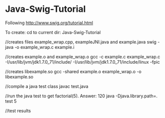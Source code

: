 # Java-Swig-Tutorial
Following http://www.swig.org/tutorial.html

To create:
cd to current dir: Java-Swig-Tutorial

//creates files example_wrap.cpp, exampleJNI.java and example.java
swig -java -o example_wrap.c example.i

//creates example.o and example_wrap.o
gcc -c example.c example_wrap.c  -I/usr/lib/jvm/jdk1.7.0_71/include/ -I/usr/lib/jvm/jdk1.7.0_71/include/linux -fpic

//creates libexample.so
gcc -shared example.o example_wrap.o -o libexample.so

//compile a java test class
javac test.java

//run the java test to get factorial(5). Answer: 120
java -Djava.library.path=. test 5


//test results



